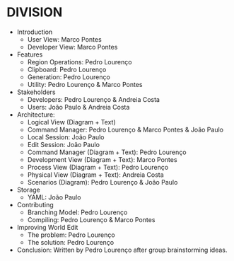 # DIVISION

* Introduction
  * User View: Marco Pontes
  * Developer View: Marco Pontes
* Features
  * Region Operations: Pedro Lourenço
  * Clipboard: Pedro Lourenço
  * Generation: Pedro Lourenço
  * Utility: Pedro Lourenço & Marco Pontes
* Stakeholders
  * Developers: Pedro Lourenço & Andreia Costa
  * Users: João Paulo & Andreia Costa
* Architecture:
  * Logical View (Diagram + Text)
   * Command Manager: Pedro Lourenço & Marco Pontes & João Paulo
   * Local Session: João Paulo
    * Edit Session: João Paulo
  * Command Manager (Diagram + Text): Pedro Lourenço
  * Development View (Diagram + Text): Marco Pontes
  * Process View (Diagram + Text): Pedro Lourenço  
  * Physical View (Diagram + Text): Andreia Costa
  * Scenarios (Diagram): Pedro Lourenço & João Paulo
* Storage
  * YAML: João Paulo
* Contributing
  * Branching Model: Pedro Lourenço
  * Compiling: Pedro Lourenço & Marco Pontes
* Improving World Edit
  * The problem: Pedro Lourenço
  * The solution: Pedro Lourenço
* Conclusion: Written by Pedro Lourenço after group brainstorming ideas.
